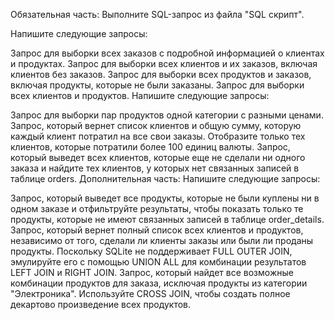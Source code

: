 Обязательная часть:
Выполните SQL-запрос из файла "SQL скрипт".

Напишите следующие запросы:

Запрос для выборки всех заказов с подробной информацией о клиентах и продуктах.
Запрос для выборки всех клиентов и их заказов, включая клиентов без заказов.
Запрос для выборки всех продуктов и заказов, включая продукты, которые не были заказаны.
Запрос для выборки всех клиентов и продуктов.
Напишите следующие запросы:

Запрос для выборки пар продуктов одной категории с разными ценами.
Запрос, который вернет список клиентов и общую сумму, которую каждый клиент потратил на все свои заказы. Отобразите только тех клиентов, которые потратили более 100 единиц валюты.
Запрос, который выведет всех клиентов, которые еще не сделали ни одного заказа и найдите тех клиентов, у которых нет связанных записей в таблице orders.
Дополнительная часть:
Напишите следующие запросы:

Запрос, который выведет все продукты, которые не были куплены ни в одном заказе и отфильтруйте результаты, чтобы показать только те продукты, которые не имеют связанных записей в таблице order_details.
Запрос, который вернет полный список всех клиентов и продуктов, независимо от того, сделали ли клиенты заказы или были ли проданы продукты. Поскольку SQLite не поддерживает FULL OUTER JOIN, эмулируйте его с помощью UNION ALL для комбинации результатов LEFT JOIN и RIGHT JOIN.
Запрос, который найдет все возможные комбинации продуктов для заказа, исключая продукты из категории "Электроника". Используйте CROSS JOIN, чтобы создать полное декартово произведение всех продуктов.